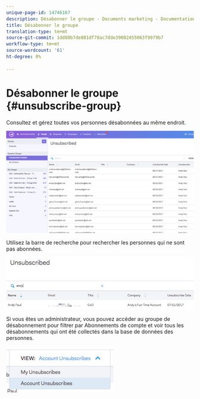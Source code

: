 ```yaml
---
unique-page-id: 14746167
description: Désabonner le groupe - Documents marketing - Documentation du produit
title: Désabonner le groupe
translation-type: tm+mt
source-git-commit: 1dd80b7de801df78ac7dde39002455063f9979b7
workflow-type: tm+mt
source-wordcount: '61'
ht-degree: 0%

---
```



# Désabonner le groupe {#unsubscribe-group}

Consultez et gérez toutes vos personnes désabonnées au même endroit.

![](assets/1.png)

Utilisez la barre de recherche pour rechercher les personnes qui ne sont pas abonnées.

![](assets/2.png)

Si vous êtes un administrateur, vous pouvez accéder au groupe de désabonnement pour filtrer par Abonnements de compte et voir tous les désabonnements qui ont été collectés dans la base de données des personnes.

![](assets/3.png)
